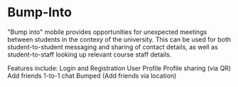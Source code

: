# Bump-Into

"Bump into" mobile provides opportunities for unexpected meetings between students in the contexy of the university. This can be used for both student-to-student messaging and sharing of contact details, as well as student-to-staff looking up relevant course staff details.

Features include:
Login and Registration
User Profile
Profile sharing (via QR)
Add friends
1-to-1 chat
Bumped (Add friends via location)


